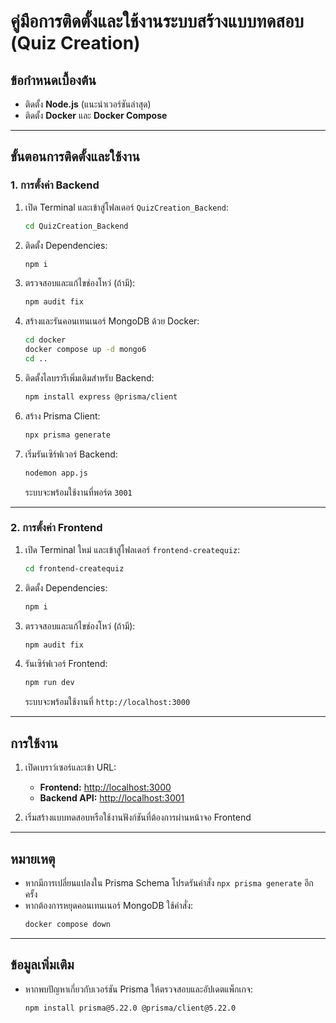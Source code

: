 # คู่มือการติดตั้งและใช้งานระบบสร้างแบบทดสอบ (Quiz Creation)

## ข้อกำหนดเบื้องต้น
- ติดตั้ง **Node.js** (แนะนำเวอร์ชันล่าสุด)
- ติดตั้ง **Docker** และ **Docker Compose**

---

## ขั้นตอนการติดตั้งและใช้งาน

### 1. การตั้งค่า Backend
1. เปิด Terminal และเข้าสู่โฟลเดอร์ `QuizCreation_Backend`:
    ```bash
    cd QuizCreation_Backend
    ```

2. ติดตั้ง Dependencies:
    ```bash
    npm i
    ```

3. ตรวจสอบและแก้ไขช่องโหว่ (ถ้ามี):
    ```bash
    npm audit fix
    ```

4. สร้างและรันคอนเทนเนอร์ MongoDB ด้วย Docker:
    ```bash
    cd docker
    docker compose up -d mongo6
    cd ..
    ```

5. ติดตั้งไลบรารีเพิ่มเติมสำหรับ Backend:
    ```bash
    npm install express @prisma/client
    ```

6. สร้าง Prisma Client:
    ```bash
    npx prisma generate
    ```

7. เริ่มรันเซิร์ฟเวอร์ Backend:
    ```bash
    nodemon app.js
    ```
    ระบบจะพร้อมใช้งานที่พอร์ต `3001`

---

### 2. การตั้งค่า Frontend
1. เปิด Terminal ใหม่ และเข้าสู่โฟลเดอร์ `frontend-createquiz`:
    ```bash
    cd frontend-createquiz
    ```

2. ติดตั้ง Dependencies:
    ```bash
    npm i
    ```

3. ตรวจสอบและแก้ไขช่องโหว่ (ถ้ามี):
    ```bash
    npm audit fix
    ```

4. รันเซิร์ฟเวอร์ Frontend:
    ```bash
    npm run dev
    ```
    ระบบจะพร้อมใช้งานที่ `http://localhost:3000`

---

## การใช้งาน
1. เปิดเบราว์เซอร์และเข้า URL:
    - **Frontend:** [http://localhost:3000](http://localhost:3000)
    - **Backend API:** [http://localhost:3001](http://localhost:3001)

2. เริ่มสร้างแบบทดสอบหรือใช้งานฟังก์ชันที่ต้องการผ่านหน้าจอ Frontend

---

## หมายเหตุ
- หากมีการเปลี่ยนแปลงใน Prisma Schema โปรดรันคำสั่ง `npx prisma generate` อีกครั้ง
- หากต้องการหยุดคอนเทนเนอร์ MongoDB ใช้คำสั่ง:
    ```bash
    docker compose down
    ``` 

---

## ข้อมูลเพิ่มเติม
- หากพบปัญหาเกี่ยวกับเวอร์ชัน Prisma ให้ตรวจสอบและอัปเดตแพ็กเกจ:
    ```bash
    npm install prisma@5.22.0 @prisma/client@5.22.0
    ```
